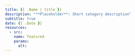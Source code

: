 ```yaml
---
title: {{ .Name | title }}
description: "**Placeholder**: Short category description"
subtitle: true
date: {{ .Date }}
resources:
  - src:
    name: featured
    params:
      alt:
---
```

